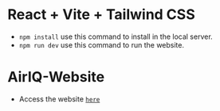 # React + Vite + Tailwind CSS
- `npm install` use this command to install in the local server.
- `npm run dev` use this command to run the website.


# AirIQ-Website
- Access the website [`here`](https://air-iq.netlify.app/)
